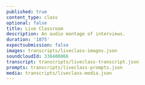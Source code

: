 ```yaml
---
published: true
content_type: class
optional: false
title: Live Classroom
description: An audio montage of interviews.
duration: '1875'
expectsubmission: false
images: transcripts/liveclass-images.json
soundcloudId: 338408066
transcript: transcripts/liveclass-transcript.json
prompts: transcripts/liveclass-prompts.json
media: transcripts/liveclass-media.json
---
```

